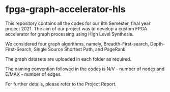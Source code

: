 # fpga-graph-accelerator-hls

This repository contains all the codes for our 8th Semester, final year project 2021. The aim of our project was to develop a custom FPGA accelerator for graph processing using High Level Synthesis.

We considered four graph algorithms, namely, Breadth-First-search, Depth-First-Search, Single Source Shortest Path, and PageRank. 

The graph datasets are uploaded in each folder as required.

The naming convention followed in the codes is N/V - number of nodes and E/MAX - number of edges.

For further details, please refer to the Project Report.
